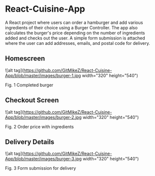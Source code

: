 # React-Cuisine-App

A React project where users can order a hamburger and add various ingredients of their choice using a 
Burger Controller. The app also calculates the burger's price depending on the number of ingredients added and checks out the user. A simple form submission is attached where the user can add addresses, emails, and postal code for delivery.

## Homescreen

![alt tag](https://github.com/GitMikeZ/React-Cuisine-App/blob/master/images/burger-1.jpg width="320" height="540")

Fig. 1 Completed burger

## Checkout Screen

![alt tag](https://github.com/GitMikeZ/React-Cuisine-App/blob/master/images/burger-2.jpg width="320" height="540")

Fig. 2 Order price with ingredients

## Delivery Details

![alt tag](https://github.com/GitMikeZ/React-Cuisine-App/blob/master/images/burger-3.jpg width="320" height="540")

Fig. 3 Form submission for delivery

